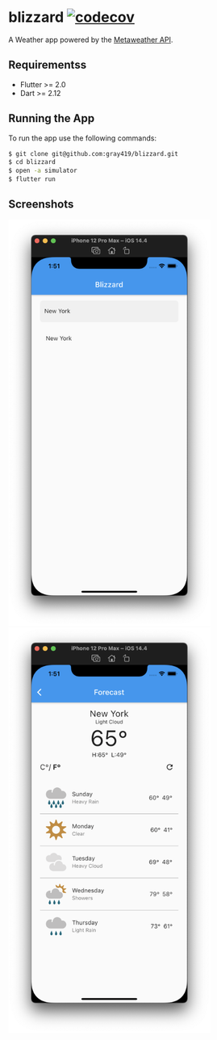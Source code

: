 # blizzard [![codecov](https://codecov.io/gh/gray419/blizzard/branch/master/graph/badge.svg?token=D8D88OVIBQ)](https://codecov.io/gh/gray419/blizzard)

A Weather app powered by the [Metaweather API](https://www.metaweather.com/api/).

## Requirementss

- Flutter >= 2.0
- Dart >= 2.12

## Running the App

To run the app use the following commands:
```sh
$ git clone git@github.com:gray419/blizzard.git
$ cd blizzard
$ open -a simulator
$ flutter run
```

## Screenshots

<p float="left">
<img src="screenshots/search_page.png" width="400">
<img src="screenshots/forecast_page.png" width="400">
</p>
